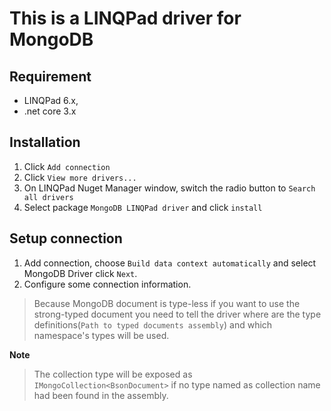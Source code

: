 # This is a LINQPad driver for MongoDB

Requirement
-------------
* LINQPad 6.x, 
* .net core 3.x

Installation
-------------
1. Click `Add connection`
2. Click `View more drivers...`
3. On LINQPad Nuget Manager window, switch the radio button to `Search all drivers`
4. Select package `MongoDB LINQPad driver` and click `install`
 
Setup connection
-------------
1. Add connection, choose `Build data context automatically` and select MongoDB Driver click `Next`.
2. Configure some connection information.
> Because MongoDB document is type-less if you want to use the strong-typed document you need to tell the driver where are the type definitions(`Path to typed documents assembly`) and which namespace's types will be used.

**Note**
> The collection type will be exposed as ```IMongoCollection<BsonDocument>``` if no type named as collection name had been found in the assembly.


